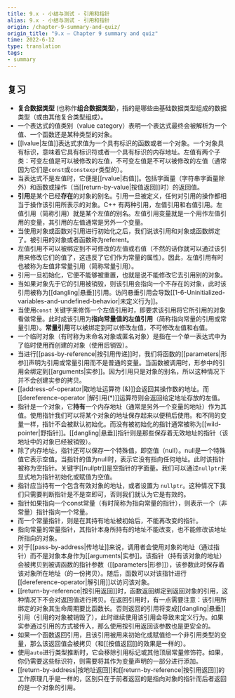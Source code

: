 ```yaml
---
title: 9.x - 小结与测试 - 引用和指针
alias: 9.x - 小结与测试 - 引用和指针
origin: /chapter-9-summary-and-quiz/
origin_title: "9.x — Chapter 9 summary and quiz"
time: 2022-6-12
type: translation
tags:
- summary
---
```


## 复习

- **复合数据类型** (也称作**组合数据类型**)，指的是哪些由基础数据类型组成的数据类型（或由其他复合类型组成）。
- 一个表达式的值类别（value category）表明一个表达式最终会被解析为一个值、一个函数还是某种类型的对象。
- [[lvalue|左值]]表达式求值为一个具有标识的函数或者一个对象。一个对象具有标识，意味着它具有标识符或者一个具有标识的内存地址。左值有两个子类：可变左值是可以被修改的左值，不可变左值是不可以被修改的左值（通常因为它们是`const`或`constexpr`类型的）。
- 当表达式不是左值时，它便是[[rvalue|右值]]。包括字面量（字符串字面量除外）和函数或操作（当[[return-by-value|按值返回]]时）的返回值。
- **引用**是某个已经**存在**的对象的别名。引用一旦被定义，任何对引用的操作都相当于操作该引用所表示的对象。C++ 有两种引用，左值引用和右值引用。左值引用（简称引用）就是某个左值的别名。左值引用变量就是一个用作左值引用的变量，其引用的左值通常是另外一个变量。
- 当使用对象或函数对引用进行初始化之后，我们说该引用和对象或函数绑定了。被引用的对象或者函数称为referent。
- 左值引用不可以被绑定到不可修改的左值或右值（不然的话你就可以通过该引用来修改它们的值了，这违反了它们作为常量的属性）。因此，左值引用有时也被称为左值非常量引用（简称常量引用）。
- 引用一旦初始化，它便不能够被重置，也就是说不能修改它去引用别的对象。
- 当如果对象先于它的引用被销毁，则该引用会指向一个不存在的对象，此时该引用被称为[[dangling|悬垂]]引用。访问悬垂引用会导致[[1-6-Uninitialized-variables-and-undefined-behavior|未定义行为]]。
- 当使用`const` 关键字来修饰一个左值引用时，即要求该引用将它所引用的对象看做常量。此时成该引用为**指向常量值的左值引用**（简称指向常量的引用或常量引用）。**常量引用**可以被绑定到可以修改左值，不可修改左值和右值。
- 一个临时对象（有时称为未命名对象或匿名对象）是指在一个单一表达式中为了临时使用而创建的对象（使用后销毁）。
- 当进行[[pass-by-reference|按引用传递]]时，我们将函数的[[parameters|形参]]声明为引用或常量引用而不是普通的变量。当函数被调用时，形参中的引用会绑定到[[arguments|实参]]。因为引用只是对象的别名，所以这种情况下并不会创建实参的拷贝。
- [[address-of-operator|取地址运算符 (&)]]会返回其操作数的地址。而[[dereference-operator |解引用(*)]]运算符则会返回给定地址存放的左值。
- 指针是一个对象，它**持有**一个内存地址（通常是另外一个变量的地址）作为其值。使用指针我们可以将某个对象的地址保存起来以便稍后使用。和不同的变量一样，指针不会被默认初始化。而没有被初始化的指针通常被称为[[wild-pointer|野指针]]。[[dangling|悬垂]]指针则是那些保存着无效地址的指针（该地址中的对象已经被销毁）。
- 除了内存地址，指针还可以保存一个特殊值，即空值（null）。null是一个特殊值它表示空值。当指针的值为null时，表示它没有指向任何地址。此时该指针被称为空指针。关键字[[nullptr]]是空指针的字面量。我们可以通过`nullptr`来显式地为指针初始化或赋值为空值。
- 指针应当持有一个包含有效对象的地址，或者设置为 `nullptr`。这种情况下我们只需要判断指针是不是空即可，否则我们就认为它是有效的。
- 指针如果指向一个const常量（有时简称为指向常量的指针），则表示一个（非常量）指针指向一个常量。
- 而一个常量指针，则是在其持有地址被初始后，不能再改变的指针。
- 指向常量的常量指针，其指针本身所持有的地址不能改变，也不能修改该地址所指向的对象。
- 对于[[pass-by-address|传地址]]来说，调用者会使用对象的地址（通过指针）而不是对象本身作为[[arguments|实参]]。该指针（持有该对象的地址）会被拷贝到被调函数的指针参数（[[parameters|形参]]），该参数此时保存着该对象所在地址（的一份拷贝）。随后，函数可以对该指针进行[[dereference-operator|解引用]]以访问该对象。
- [[return-by-reference|按引用返回]]时，函数返回绑定到返回对象的引用，这种情况下不会对返回值进行拷贝。在返回引用时，有一点需要注意：该引用所绑定的对象其生命周期要比函数长。否则返回的引用将变成[[dangling|悬垂]]引用（引用的对象被销毁了），此时继续使用该引用会导致未定义行为。如果实参通过引用的方式被传入，那么使用按引用返回该参数也是更安全的。
- 如果一个函数返回引用，且该引用被用来初始化或赋值给一个非引用类型的变量，那么该返回值会被拷贝（和[[按值返回]]的效果是一样的）。
- 使用`auto`进行类型推断时，它会移除引用标记或其他顶层常量修饰符。如果，你仍需要这些标识符，则需要将其作为变量声明的一部分进行添加。
- [[return-by-address|按地址返回]]和[[return-by-reference|按引用返回]]的工作原理几乎是一样的，区别只在于前者返回的是指向对象的指针而后者返回的是一个对象的引用。